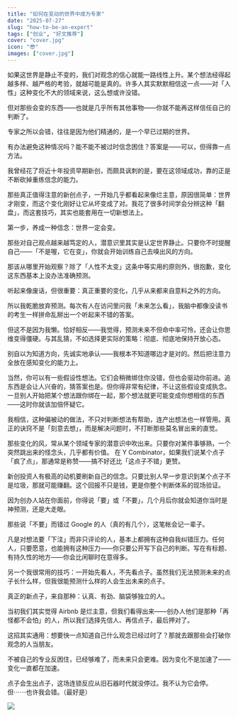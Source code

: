 ```yaml
---
title: "如何在变动的世界中成为专家"
date: "2025-07-27"
slug: "how-to-be-an-expert"
tags: ["创业", "好文推荐"]
cover: "cover.jpg"
icon: "😎"
images: ["cover.jpg"]
---
```

如果这世界是静止不变的，我们对观念的信心就能一路线性上升。某个想法经得起越多样、越严格的考验，就越可能是真的。许多人其实默默相信这一点——对「人性」这种变化不大的领域来说，这么想或许没错。



但对那些会变的东西——也就是几乎所有其他事物——你就不能再这样信任自己的判断了。



专家之所以会错，往往是因为他们精通的，是一个早已过期的世界。



有办法避免这种情况吗？能不能不被过时信念困住？答案是——可以，但得靠一点方法。



我曾经花了将近十年投资早期新创，而颇具讽刺的是，要在这领域成功，靠的正是不断砍掉重练信念的能力。



那些真正值得注意的新创点子，一开始几乎都看起来像烂主意，原因很简单：世界才刚变，而这个变化刚好让它从坏变成了对。我花了很多时间学会分辨这种「翻盘」，而这套技巧，其实也能套用在一切新想法上。



第一步，养成一种信念：世界一定会变。



那些对自己观点越来越笃定的人，潜意识里其实是认定世界静止。只要你不时提醒自己——「不是喔，它在变」，你就会开始训练自己去嗅出风的方向。



那该从哪里开始观察？除了「人性不太变」这条中等实用的原则外，很抱歉，变化这东西基本上没办法准确预测。



听起来像废话，但很重要：真正重要的变化，几乎从来都来自意料之外的方向。



所以我乾脆放弃预测。每次有人在访问里问我「未来怎么看」，我脑中都像没读书的考生一样拼命乱掰出一个听起来不错的答案。



但这不是因为我懒。恰好相反——我觉得，预测未来不但命中率可怜，还会让你思维变得僵硬。与其乱猜，不如选择更实际的策略：彻底、彻底地保持开放心态。



别自以为知道方向，先诚实地承认——我根本不知道哪边才是对的。然后把注意力全放在感知变化的能力上。



当然，你可以有一些假设性想法。它们会稍微绑住你没错，但也会驱动你前进。追东西是会让人兴奋的，猜答案也是。但你得非常有纪律，不让这些假设变成执念。
一旦别人开始把某个想法跟你绑在一起，那个想法就更可能变成你想相信的东西——这时你就该加倍怀疑它。



我相信，这种偏被动的做法，不只对判断想法有帮助，连产出想法也一样管用。真正的诀窍不是「刻意去想」，而是解决问题时，不打断那些莫名冒出来的直觉。



那些变化的风，常从某个领域专家的潜意识中吹出来。只要你对某件事够熟，一个突然跳出来的怪念头，几乎都有价值。
在 Y Combinator，如果我们说某个点子「疯了点」，那通常是称赞——搞不好还比「这点子不错」更赞。



新创投资人有极高的动机要刷新自己的信念。只要比别人早一步意识到某个点子不是垃圾，那就可能赚翻。这个回报不只是钱，更是你整个判断体系的现场验证。



因为创办人站在你面前，你得说「要」或「不要」，几个月后你就会知道你当时是神预测，还是大走眼。



那些说「不要」而错过 Google 的人（真的有几个），这笔帐会记一辈子。



凡是对想法要「下注」而非只评论的人，基本上都拥有这种自我纠错压力。任何人，只要愿意，也能拥有这种压力——你只要公开写下自己的判断。写在有标题、有持久性的地方——你会比闲聊时在意得多。



另一个我很常用的技巧：一开始先看人，不先看点子。虽然我们无法预测未来的点子长什么样，但我很能预测什么样的人会生出未来的点子。



真正的新点子，来自那种：认真、有劲、脑袋够独立的人。



当初我们其实觉得 Airbnb 是烂主意，但我们看得出来——创办人他们是那种「再怪都不会怕」的人，所以我们选择先信人、再信点子，最后押对了。



这招其实通用：想要快一点知道自己什么观念已经过时了？那就去跟那些会打破你观念的人当朋友。



不被自己的专业反困住，已经够难了，而未来只会更难。因为变化不是加速了——变化一直都在加速。



点子会生出点子，这场连锁反应从旧石器时代就没停过。我不认为它会停。
但⋯⋯也许我会错。（最好是）




![](https://prod-files-secure.s3.us-west-2.amazonaws.com/112d0858-5090-4d34-a606-b75eb8d65fd2/46476355-9cf3-4e99-9b7a-3531bc426380/1000202064.png?X-Amz-Algorithm=AWS4-HMAC-SHA256&X-Amz-Content-Sha256=UNSIGNED-PAYLOAD&X-Amz-Credential=ASIAZI2LB4662HA6TVEI%2F20250927%2Fus-west-2%2Fs3%2Faws4_request&X-Amz-Date=20250927T103144Z&X-Amz-Expires=3600&X-Amz-Security-Token=IQoJb3JpZ2luX2VjEBoaCXVzLXdlc3QtMiJGMEQCHx1Q3wZe%2F%2FZZkQiEtlAv%2Fed6c5ILJHNJRjhNbhfsR%2BECIQD%2FJhj2Dr1%2BYtFwL9NsXtauJ%2FxdS8nLlVgu6EXrz5jVfSqIBAij%2F%2F%2F%2F%2F%2F%2F%2F%2F%2F8BEAAaDDYzNzQyMzE4MzgwNSIMy4110BmENB99ItPCKtwD%2FFYIDFESfPAyxbF6ncEgkPZ%2FhLiPhdiM%2B30%2FwFTlYpghT5K%2FY1KfjK8NGf7URXENrRL%2BEoH1K0ABdt%2FYsgsnJgaKqCJ2gTYZYuaQ740%2Fcw9NVgpLn0w7huR6YohFTPz0PiQy9YFmu82Fdo2Ov8%2Fzj6JkXLkuVdmYo8f5Q9D0sbGERqKnecT9oa9G3evMyn5Ejf6ypq%2BMnSJpRjp056gihylEUtiyPQyyZ0nMWVTD2SYyVWMMAhRbSS3jdBhEeYjp8Z1LdcjIOPXLYx3q1HCH1J5OY1dAkUbHBw0YEzvCOoSq6DcZlMcPlfT1kwJHUptsoL%2BU4flbbekceksD3Gcom15p3aue1Yn%2B9rS8zDk2x%2BhWKXZzC4dedi9uo48Rtw%2FLuPuDCVlLpIBMGuJCOfiLxVgHAFz5vj%2BQRhI2dp860XcGmmzPUwj1qwA2enk5z%2BFuHkfIQH%2B8C61YiDvkDrKvGR1jXYEqG%2BfAB%2FNi0g%2FG8OcQ4lq5WSKS8DuPRa%2Fu4kYPIgghGK%2FDKoo5m2mKD9ki%2FBHsCsHg%2B03HnnJLVAB2ZUjLty1sMlkpbZNR5S%2F0zvh09dNNAyxLhzaRV5cvr5zmDyl5CZoOjKrx47pKOh02I4X9Vm7MvKo0xdF%2B5MUwiuPexgY6pgH%2BEPflSfiOdsifOmAshhVmTkJcghOZGBryagc3sLUFLpldxIQS1KN3MjHoHBDlSVX8sKz3utT%2BwSd9bC2p4fMCdThdPcD6rUWH2pGkGFriLYFP%2FapKyA3kcUbV%2FGcExeVjNYAPkf9lpCnK6OFXXfwgKbSXNUC6WTPiBAJHX4m7z0NNJbfNO2ueouQFxmEOIc4QIY1xz06TddfNhKfbT5dNvkWeYywF&X-Amz-Signature=d015b921014232f61c98a0a577d0a232b6c109aa47d4ec2a5711e8dd83f9df9f&X-Amz-SignedHeaders=host&x-amz-checksum-mode=ENABLED&x-id=GetObject)

